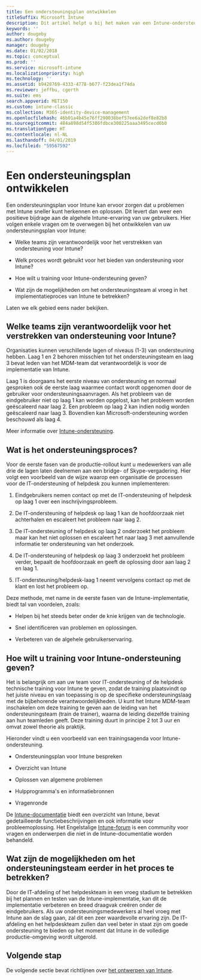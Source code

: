 ```yaml
---
title: Een ondersteuningsplan ontwikkelen
titleSuffix: Microsoft Intune
description: Dit artikel helpt u bij het maken van een Intune-ondersteuningsplan voor een implementatie van Microsoft Intune.
keywords: ''
author: dougeby
ms.author: dougeby
manager: dougeby
ms.date: 01/02/2018
ms.topic: conceptual
ms.prod: ''
ms.service: microsoft-intune
ms.localizationpriority: high
ms.technology: ''
ms.assetid: b9428769-4333-4778-b677-f23dea1f74da
ms.reviewer: jeffbu, cgerth
ms.suite: ems
search.appverid: MET150
ms.custom: intune-classic
ms.collection: M365-identity-device-management
ms.openlocfilehash: 46b01a4b45e76ff290038bef57ee6a2def8e82b8
ms.sourcegitcommit: 484a898d54f5386fdbce300225aaa3495cecd6b0
ms.translationtype: HT
ms.contentlocale: nl-NL
ms.lasthandoff: 04/01/2019
ms.locfileid: "59567592"
---
```

# <a name="develop-a-support-plan"></a>Een ondersteuningsplan ontwikkelen

Een ondersteuningsplan voor Intune kan ervoor zorgen dat u problemen met Intune sneller kunt herkennen en oplossen. Dit levert dan weer een positieve bijdrage aan de algehele Intune-ervaring van uw gebruikers. Hier volgen enkele vragen om te overwegen bij het ontwikkelen van uw ondersteuningsplan voor Intune:

-   Welke teams zijn verantwoordelijk voor het verstrekken van ondersteuning voor Intune?

-   Welk proces wordt gebruikt voor het bieden van ondersteuning voor Intune?

-   Hoe wilt u training voor Intune-ondersteuning geven?

-   Wat zijn de mogelijkheden om het ondersteuningsteam al vroeg in het implementatieproces van Intune te betrekken?

Laten we elk gebied eens nader bekijken.

## <a name="which-teams-are-responsible-for-providing-support"></a>Welke teams zijn verantwoordelijk voor het verstrekken van ondersteuning voor Intune?

Organisaties kunnen verschillende lagen of niveaus (1-3) van ondersteuning hebben. Laag 1 en 2 behoren misschien tot het ondersteuningsteam en laag 3 bevat leden van het MDM-team dat verantwoordelijk is voor de implementatie van Intune.

Laag 1 is doorgaans het eerste niveau van ondersteuning en normaal gesproken ook de eerste laag waarmee contact wordt opgenomen door de gebruiker voor ondersteuningsaanvragen. Als het probleem van de eindgebruiker niet op laag 1 kan worden opgelost, kan het probleem worden geëscaleerd naar laag 2. Een probleem op laag 2 kan indien nodig worden geëscaleerd naar laag 3. Bovendien kan Microsoft-ondersteuning worden beschouwd als laag 4.

Meer informatie over [Intune-ondersteuning](/intune/get-support).

## <a name="what-is-the-support-process"></a>Wat is het ondersteuningsproces?

Voor de eerste fasen van de productie-rollout kunt u medewerkers van alle drie de lagen laten deelnemen aan een bridge- of Skype-vergadering. Hier volgt een voorbeeld van de wijze waarop een organisatie de processen voor de IT-ondersteuning of helpdesk zou kunnen implementeren:

1.  Eindgebruikers nemen contact op met de IT-ondersteuning of helpdesk op laag 1 over een inschrijvingsprobleem.

2.  De IT-ondersteuning of helpdesk op laag 1 kan de hoofdoorzaak niet achterhalen en escaleert het probleem naar laag 2.

3.  De IT-ondersteuning of helpdesk op laag 2 onderzoekt het probleem maar kan het niet oplossen en escaleert het naar laag 3 met aanvullende informatie ter ondersteuning van het onderzoek.

4.  De IT-ondersteuning of helpdesk op laag 3 onderzoekt het probleem verder, bepaalt de hoofdoorzaak en geeft de oplossing door aan laag 2 en laag 1.

5.  IT-ondersteuning/helpdesk-laag 1 neemt vervolgens contact op met de klant en lost het probleem op.

Deze methode, met name in de eerste fasen van de Intune-implementatie, biedt tal van voordelen, zoals:

-   Helpen bij het steeds beter onder de knie krijgen van de technologie.

-   Snel identificeren van problemen en oplossingen.

-   Verbeteren van de algehele gebruikerservaring.

## <a name="how-you-plan-to-provide-intune-support-training"></a>Hoe wilt u training voor Intune-ondersteuning geven?

Het is belangrijk om aan uw team voor IT-ondersteuning of de helpdesk technische training voor Intune te geven, zodat de training plaatsvindt op het juiste niveau en van toepassing is op de specifieke ondersteuningslaag met de bijbehorende verantwoordelijkheden. U kunt het Intune MDM-team inschakelen om deze training te geven aan de leiding van het ondersteuningsteam (train de trainer), waarna de leiding diezelfde training aan hun teamleden geeft. Deze training duurt in principe 2 tot 3 uur en omvat zowel theorie als praktijk.

Hieronder vindt u een voorbeeld van een trainingsagenda voor Intune-ondersteuning.

-   Ondersteuningsplan voor Intune bespreken

-   Overzicht van Intune

-   Oplossen van algemene problemen

-   Hulpprogramma's en informatiebronnen

-   Vragenronde

De [Intune-documentatie](https://docs.microsoft.com/intune/) biedt een overzicht van Intune, bevat gedetailleerde functiebeschrijvingen en ook informatie voor probleemoplossing. Het Engelstalige [Intune-forum](https://social.technet.microsoft.com/Forums/home) is een community voor vragen en onderwerpen die niet in de Intune-documentatie worden behandeld.

## <a name="what-opportunities-are-there-to-involve-the-support-team-earlier"></a>Wat zijn de mogelijkheden om het ondersteuningsteam eerder in het proces te betrekken?

Door de IT-afdeling of het helpdeskteam in een vroeg stadium te betrekken bij het plannen en testen van de Intune-implementatie, kan dit de implementatie verbeteren en breed draagvak creëren onder de eindgebruikers. Als uw ondersteuningsmedewerkers al heel vroeg met Intune aan de slag gaan, zal dit een zeer waardevolle ervaring zijn. De IT-afdeling en het helpdeskteam zullen dan veel beter in staat zijn om goede ondersteuning te bieden op het moment dat Intune in de volledige productie-omgeving wordt uitgerold.

## <a name="next-step"></a>Volgende stap

De volgende sectie bevat richtlijnen over [het ontwerpen van Intune](planning-guide-design.md).
